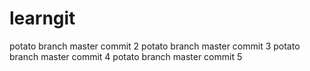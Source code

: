 # learngit
potato branch master commit 2
potato branch master commit 3
potato branch master commit 4
potato branch master commit 5

